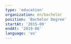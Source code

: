 ```yaml
---
type: 'education'
organization: en/bachelor
position: 'Bachelor Degree'
startAt: '2015-09'
endAt: '2019-06'
language: 'en'
---
```

